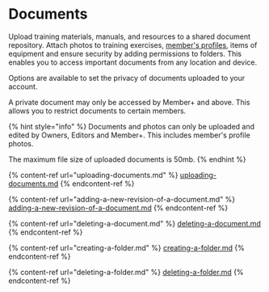 # Documents

Upload training materials, manuals, and resources to a shared document repository. Attach photos to training exercises, [member's profiles](../../personnel-and-training/members/), items of equipment and ensure security by adding permissions to folders. This enables you to access important documents from any location and device.

Options are available to set the privacy of documents uploaded to your account.

A private document may only be accessed by Member+ and above. This allows you to restrict documents to certain members.

{% hint style="info" %}
Documents and photos can only be uploaded and edited by Owners, Editors and Member+. This includes member's profile photos.

The maximum file size of uploaded documents is 50mb.
{% endhint %}

{% content-ref url="uploading-documents.md" %}
[uploading-documents.md](uploading-documents.md)
{% endcontent-ref %}

{% content-ref url="adding-a-new-revision-of-a-document.md" %}
[adding-a-new-revision-of-a-document.md](adding-a-new-revision-of-a-document.md)
{% endcontent-ref %}

{% content-ref url="deleting-a-document.md" %}
[deleting-a-document.md](deleting-a-document.md)
{% endcontent-ref %}

{% content-ref url="creating-a-folder.md" %}
[creating-a-folder.md](creating-a-folder.md)
{% endcontent-ref %}

{% content-ref url="deleting-a-folder.md" %}
[deleting-a-folder.md](deleting-a-folder.md)
{% endcontent-ref %}

